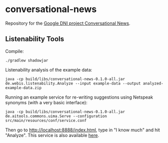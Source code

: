 # conversational-news
Repository for the [Google DNI project Conversational News](https://newsinitiative.withgoogle.com/dnifund/dni-projects/conversational-news/). 

## Listenability Tools

Compile:
```
./gradlew shadowjar
```

Listenability analysis of the example data:
```
java -cp build/libs/conversational-news-0.1.0-all.jar de.webis.listenability.Analyze --input example-data --output analyzed-example-data.zip
```

Running an example service for re-writing suggestions using Netspeak synonyms (with a very basic interface):
```
java -cp build/libs/conversational-news-0.1.0-all.jar de.aitools.commons.uima.Serve --configuration src/main/resources/conf/service.conf
```
Then go to [http://localhost:8888/index.html](http://localhost:8888/index.html), type in "I know much" and hit "Analyze". This service is also available [here](https://listenability.webis.de/index.html).
